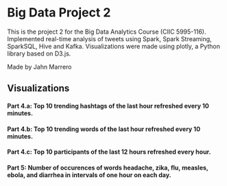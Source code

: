 # Big Data Project 2
This is the project 2 for the Big Data Analytics Course (CIIC 5995-116). Implemented real-time analysis of tweets using Spark, Spark Streaming, SparkSQL, Hive and Kafka. Visualizations were made using plotly, a Python library based on D3.js.

Made by Jahn Marrero

## Visualizations  

#### Part 4.a: Top 10 trending hashtags of the last hour refreshed every 10 minutes.
<div>
    <a href="https://plot.ly/~jahncarlo/5/mamavote-sao-anime-btsarmy-royaltelevision-playhouseunfortunateevents-noviembrev/" target="_blank" title="all-hashtags-scatter" style="display: block; text-align: center;"></a>
</div>

#### Part 4.b: Top 10 trending words of the last hour refreshed every 10 minutes.
<div>
    <a href="https://plot.ly/~andresher/6/?share_key=wbsWhxY3LhuSx5uVd1A8Ki" target="_blank" title="texts-trace" style="display: block; text-align: center;"></a>
</div>

#### Part 4.c: Top 10 participants of the last 12 hours refreshed every hour.
<div>
    <a href="https://plot.ly/~jahncarlo/9/jay-cruzzz-kornjacarade1-hayalet70202423-eil-bil-f2yj4dlm1e6ssji-shavadava-shinr/#/" target="_blank" title="screennames-trace" style="display: block; text-align: center;"></a>
</div>

#### Part 5: Number of occurences of words headache, zika, flu, measles, ebola, and diarrhea in intervals of one hour on each day.
<div>
    <a href="https://plot.ly/~andresher/4/?share_key=XbFjro3vhVRG1nTDbjGir7" target="_blank" title="keywords-trace" style="display: block; text-align: center;"></a>
</div>


